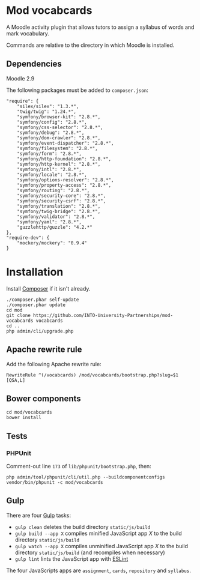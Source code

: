 # Mod vocabcards

A Moodle activity plugin that allows tutors to assign a syllabus of words and mark vocabulary.

Commands are relative to the directory in which Moodle is installed.

## Dependencies

Moodle 2.9

The following packages must be added to `composer.json`:

    "require": {
        "silex/silex": "1.3.*",
        "twig/twig": "1.24.*",
        "symfony/browser-kit": "2.8.*",
        "symfony/config": "2.8.*",
        "symfony/css-selector": "2.8.*",
        "symfony/debug": "2.8.*",
        "symfony/dom-crawler": "2.8.*",
        "symfony/event-dispatcher": "2.8.*",
        "symfony/filesystem": "2.8.*",
        "symfony/form": "2.8.*",
        "symfony/http-foundation": "2.8.*",
        "symfony/http-kernel": "2.8.*",
        "symfony/intl": "2.8.*",
        "symfony/locale": "2.8.*",
        "symfony/options-resolver": "2.8.*",
        "symfony/property-access": "2.8.*",
        "symfony/routing": "2.8.*",
        "symfony/security-core": "2.8.*",
        "symfony/security-csrf": "2.8.*",
        "symfony/translation": "2.8.*",
        "symfony/twig-bridge": "2.8.*",
        "symfony/validator": "2.8.*",
        "symfony/yaml": "2.8.*",
        "guzzlehttp/guzzle": "4.2.*"
    },
    "require-dev": {
        "mockery/mockery": "0.9.4"
    }

# Installation

Install [Composer](https://getcomposer.org/download/) if it isn't already.

    ./composer.phar self-update
    ./composer.phar update
    cd mod
    git clone https://github.com/INTO-University-Partnerships/mod-vocabcards vocabcards
    cd ..
    php admin/cli/upgrade.php

## Apache rewrite rule

Add the following Apache rewrite rule:

    RewriteRule ^(/vocabcards) /mod/vocabcards/bootstrap.php?slug=$1 [QSA,L]

## Bower components

    cd mod/vocabcards
    bower install

## Tests

### PHPUnit

Comment-out line `173` of `lib/phpunit/bootstrap.php`, then:

    php admin/tool/phpunit/cli/util.php --buildcomponentconfigs
    vendor/bin/phpunit -c mod/vocabcards

## Gulp

There are four [Gulp](http://gulpjs.com/) tasks:

* `gulp clean` deletes the build directory `static/js/build`
* `gulp build --app X` compiles minified JavaScript app *X* to the build directory `static/js/build`
* `gulp watch --app X` compiles unminified JavaScript app *X* to the build directory `static/js/build` (and recompiles when necessary)
* `gulp lint` lints the JavaScript app with [ESLint](http://eslint.org/)

The four JavaScripts apps are `assignment`, `cards`, `repository` and `syllabus`.
